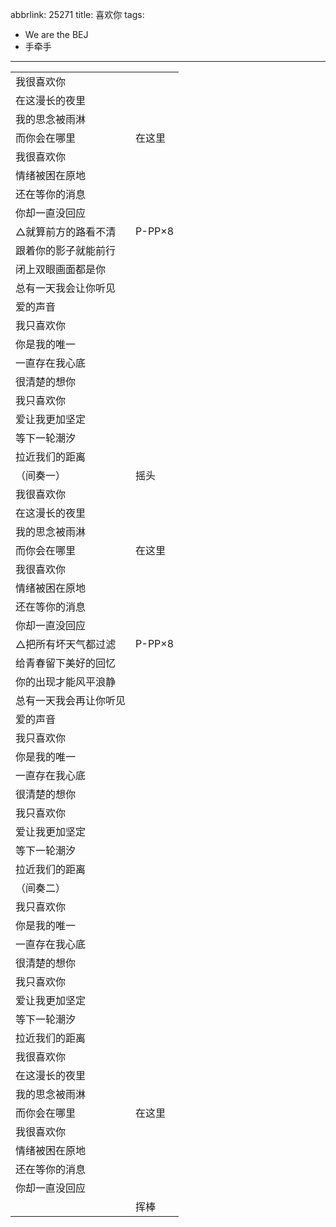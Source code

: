 abbrlink: 25271
title: 喜欢你
tags:
  - We are the BEJ
  - 手牵手
---
|      |      |
|--|--|
|我很喜欢你|      |
|在这漫长的夜里|      |
|我的思念被雨淋|      |
|而你会在哪里|在这里|
|我很喜欢你|      |
|情绪被困在原地|      |
|还在等你的消息|      |
|你却一直没回应|      |
|△就算前方的路看不清|P-PP×8|
|跟着你的影子就能前行|      |
|闭上双眼画面都是你|      |
|总有一天我会让你听见|      |
|爱的声音|      |
|我只喜欢你|      |
|你是我的唯一|      |
|一直存在我心底|      |
|很清楚的想你|      |
|我只喜欢你|      |
|爱让我更加坚定|      |
|等下一轮潮汐|      |
|拉近我们的距离|      |
|（间奏一）|摇头|
|我很喜欢你|      |
|在这漫长的夜里|      |
|我的思念被雨淋|      |
|而你会在哪里|在这里|
|我很喜欢你|      |
|情绪被困在原地|      |
|还在等你的消息|      |
|你却一直没回应|      |
|△把所有坏天气都过滤|P-PP×8|
|给青春留下美好的回忆|      |
|你的出现才能风平浪静|      |
|总有一天我会再让你听见|      |
|爱的声音|      |
|我只喜欢你|      |
|你是我的唯一|      |
|一直存在我心底|      |
|很清楚的想你|      |
|我只喜欢你|      |
|爱让我更加坚定|      |
|等下一轮潮汐|      |
|拉近我们的距离|      |
|（间奏二）|      |
|我只喜欢你|      |
|你是我的唯一|      |
|一直存在我心底|      |
|很清楚的想你|      |
|我只喜欢你|      |
|爱让我更加坚定|      |
|等下一轮潮汐|      |
|拉近我们的距离|      |
|我很喜欢你|      |
|在这漫长的夜里|      |
|我的思念被雨淋|      |
|而你会在哪里|在这里|
|我很喜欢你|      |
|情绪被困在原地|      |
|还在等你的消息|      |
|你却一直没回应|      |
|      |挥棒|